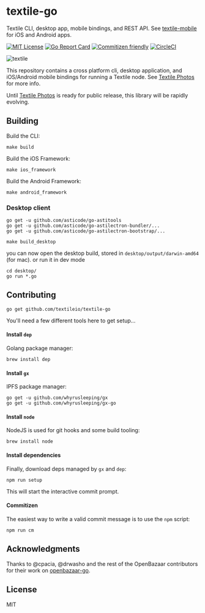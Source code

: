 # textile-go

Textile CLI, desktop app, mobile bindings, and REST API. See [textile-mobile](https://github.com/textileio/textile-mobile/) for iOS and Android apps.

[![MIT License](http://img.shields.io/badge/license-MIT-blue.svg?style=flat)](LICENSE) [![Go Report Card](https://goreportcard.com/badge/github.com/textileio/textile-go)](https://goreportcard.com/report/github.com/textileio/textile-go) [![Commitizen friendly](https://img.shields.io/badge/commitizen-friendly-brightgreen.svg)](http://commitizen.github.io/cz-cli/) [![CircleCI](https://circleci.com/gh/textileio/textile-go/tree/master.svg?style=shield)](https://circleci.com/gh/textileio/textile-go/tree/master)

![textile](https://s3.amazonaws.com/textile.public/cli_3.png)

This repository contains a cross platform cli, desktop application, and iOS/Android mobile bindings for running a Textile node. See [Textile Photos](https://www.textile.photos) for more info. 

Until [Textile Photos](https://www.textile.photos) is ready for public release, this library will be rapidly evolving.

## Building

Build the CLI:

```
make build
```

Build the iOS Framework:

```
make ios_framework
```

Build the Android Framework:

```
make android_framework
``` 

### Desktop client

```
go get -u github.com/asticode/go-astitools
go get -u github.com/asticode/go-astilectron-bundler/...
go get -u github.com/asticode/go-astilectron-bootstrap/...
```

```
make build_desktop
```

you can now open the desktop build, stored in `desktop/output/darwin-amd64` (for mac). or run it in dev mode

```
cd desktop/
go run *.go
```

## Contributing

```
go get github.com/textileio/textile-go
```

You'll need a few different tools here to get setup...

#### Install `dep`

Golang package manager:

```
brew install dep
```

#### Install `gx`

IPFS package manager:

```
go get -u github.com/whyrusleeping/gx
go get -u github.com/whyrusleeping/gx-go
```

#### Install `node`

NodeJS is used for git hooks and some build tooling:

```
brew install node
```

#### Install dependencies

Finally, download deps managed by `gx` and `dep`:

```
npm run setup
```

This will start the interactive commit prompt.

#### Commitizen

The easiest way to write a valid commit message is to use the `npm` script:

```
npm run cm
```

## Acknowledgments

Thanks to @cpacia, @drwasho and the rest of the OpenBazaar contributors for their work on [openbazaar-go](https://github.com/OpenBazaar/openbazaar-go). 

## License

MIT

